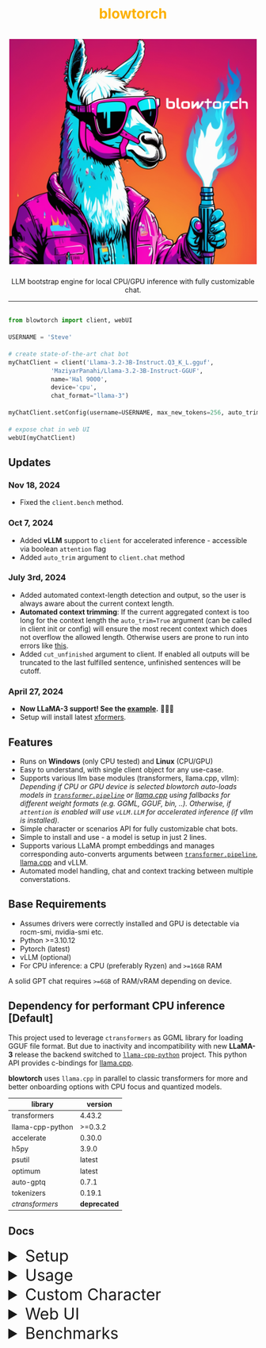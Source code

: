 <h1 align=center style='color:#fcb103'>blowtorch<br>

<br>

<img src="blowtorch.png" style="text-align:center; width:500px">

<br>
<!-- [![Tweet](https://img.shields.io/twitter/url/http/shields.io.svg?style=social)](https://twitter.com/intent/tweet?text=A%bootstrap%LLM%loader%forCPU/GPU%inference%with%fully%customizable%GPT%API.&url=https://github.com/B0-B/blowtorchl&hashtags=AI,ML,LLM,transformer,customgpt,api,python) -->

</h1>

<p align=center>LLM bootstrap engine for local CPU/GPU inference with fully customizable chat.</p>

---

## 
```python
from blowtorch import client, webUI

USERNAME = 'Steve'

# create state-of-the-art chat bot
myChatClient = client('Llama-3.2-3B-Instruct.Q3_K_L.gguf', 
            'MaziyarPanahi/Llama-3.2-3B-Instruct-GGUF', 
            name='Hal 9000',
            device='cpu',
            chat_format="llama-3")

myChatClient.setConfig(username=USERNAME, max_new_tokens=256, auto_trim=True)

# expose chat in web UI
webUI(myChatClient)
```

## Updates

### Nov 18, 2024
- Fixed the ``client.bench`` method.
  
### Oct 7, 2024
- Added **vLLM** support to ``client`` for accelerated inference - accessible via boolean ``attention`` flag
- Added ``auto_trim`` argument to ``client.chat`` method

### July 3rd, 2024
- Added automated context-length detection and output, so the user is always aware about the current context length.
- **Automated context trimming**: If the current aggregated context is too long for the context length the ``auto_trim=True`` argument (can be called in client init or config) will ensure the most recent context which does not overflow the allowed length. Otherwise users are prone to run into errors like [this](https://github.com/langchain-ai/langchain/issues/3751).
- Added ``cut_unfinished`` argument to client. If enabled all outputs will be truncated to the last fulfilled sentence, unfinished sentences will be cutoff.

### April 27, 2024
-  **Now LLaMA-3 support! See the [example](https://github.com/B0-B/blowtorch-transformer-api/tree/main/examples/llama3_GPT.py).** 🦙🦙🦙 
-  Setup will install latest [xformers](https://github.com/facebookresearch/xformers).

## Features
- Runs on **Windows** (only CPU tested) and **Linux** (CPU/GPU)
- Easy to understand, with single client object for any use-case.
- Supports various llm base modules (transformers, llama.cpp, vllm): *Depending if CPU or GPU device is selected blowtorch auto-loads models in [``transformer.pipeline``](https://github.com/huggingface/transformers/blob/v4.40.1/src/transformers/pipelines/__init__.py#L562) or [llama.cpp](https://github.com/ggerganov/llama.cpp) using fallbacks for different weight formats (e.g. GGML, GGUF, bin, ..). Otherwise, if ``attention`` is enabled will use ``vLLM.LLM`` for accelerated inference (if vllm is installed).*
- Simple character or scenarios API for fully customizable chat bots.
- Simple to install and use - a model is setup in just 2 lines.
- Supports various LLaMA prompt embeddings and manages corresponding auto-converts arguments between [``transformer.pipeline``](https://github.com/huggingface/transformers/blob/v4.40.1/src/transformers/pipelines/__init__.py#L562), [llama.cpp](https://github.com/ggerganov/llama.cpp) and vLLM.
- Automated model handling, chat and context tracking between multiple converstations.

## Base Requirements   
- Assumes drivers were correctly installed and GPU is detectable via rocm-smi, nvidia-smi etc.
- Python >=3.10.12
- Pytorch (latest)
- vLLM (optional)
- For CPU inference: a CPU (preferably Ryzen) and `>=16GB` RAM

A solid GPT chat requires `>=6GB` of RAM/vRAM depending on device.

## Dependency for performant CPU inference [Default]

This project used to leverage ``ctransformers`` as GGML library for loading GGUF file format. But due to inactivity and incompatibility with new **LLaMA-3** release the backend switched to [``llama-cpp-python``](https://github.com/abetlen/llama-cpp-python) project. This python API provides c-bindings for [llama.cpp](https://github.com/ggerganov/llama.cpp). 

**blowtorch** uses ``llama.cpp`` in parallel to classic transformers for more and better onboarding options with CPU focus and quantized models.

|**library**|**version**|
|-|-|
|transformers|4.43.2|
|llama-cpp-python|>=0.3.2|
|accelerate|0.30.0|
|h5py|3.9.0|
|psutil|latest|
|optimum|latest|
|auto-gptq|0.7.1|
|tokenizers|0.19.1|
|*ctransformers*|**deprecated**|


## Docs

<!-- SETUP -->
<details>
<summary style="font-size:2rem">Setup</summary>

---

### PIP Wheel 

Will automatically install latest pre-built release

    pip install https://b0-b.github.io/blowtorch-transformer-api/dist/blowtorch-1.3.1-py3-none-any.whl

### Manual Installation
Clone the repository

    git clone https://github.com/B0-B/blowtorch-transformer-api.git
    cd blowtorch-transformer-api

Install the provided wheel distribution via python script

    python install.py 

or with ``pip`` package manager

    pip install ./dist/blowtorch-1.3.1-py3-none-any.whl 

Alternatively, if a hardware specific build is needed just build from source using automated script.

    python rebuild.py

``Note:`` This will create a new package wheel in the ``./dist`` branch with your current settings. To install the build run **python install.py**. To build and directly install subsequently run

    python rebuild.py && python install.py

### GPU & BLAS Backends for llama.cpp 
blowtorch distinguishes between model formats suited for CPU or GPU. If GPU is selected it will out-of-the-box attempt to load it with ``transformers`` (if suited) which leverages the default torch BLAS backend. If you intend to load a GGUF model on GPU however, blowtorch will try to load it with **llama.cpp**. For this re-build ``llama-cpp-python`` with the corresponding BLAS (linear algebra instruction) backend. You can find the full build instructions in [abetlen/llama-cpp-python](https://github.com/abetlen/llama-cpp-python) or the summarized commands below

```bash
# CPU acceleration on MacOS/Linux
CMAKE_ARGS="-DLLAMA_BLAS=ON -DLLAMA_BLAS_VENDOR=OpenBLAS" pip install llama-cpp-python --force-reinstall --upgrade --no-cache-dir
# CPU acceleration on Windows
$env:CMAKE_ARGS = "-DLLAMA_BLAS=ON -DLLAMA_BLAS_VENDOR=OpenBLAS"
pip install llama-cpp-python --force-reinstall --upgrade --no-cache-dir

# ROCm hipBLAS on MacOS/Linux
CMAKE_ARGS="-DLLAMA_HIPBLAS=on" pip install llama-cpp-python --force-reinstall --upgrade --no-cache-dir
# ROCm hipBLAS on Windows
$env:CMAKE_ARGS = "-DLLAMA_HIPBLAS=on"
pip install llama-cpp-python --force-reinstall --upgrade --no-cache-dir

# CUDA on Linux
CMAKE_ARGS="-DLLAMA_CUDA=on" pip install llama-cpp-python --force-reinstall --upgrade --no-cache-dir
# CUDA on MacOS
CMAKE_ARGS="-DLLAMA_METAL=on" pip install llama-cpp-python --force-reinstall --upgrade --no-cache-dir
# CUDA on Windows
$env:CMAKE_ARGS = "-DLLAMA_CUDA=on" 
pip install llama-cpp-python --force-reinstall --upgrade --no-cache-dir
```
    


</details>  


<!-- USAGE -->
<details>
<summary style="font-size:2rem">Usage</summary>

---

## Getting-Started

Blowtorch builds on the client analogy where the model and necessary parameters are held by one object ``blowtorch.client``. The client is the main object which will allow to do all manipulations and settings for our model, like LLM transformer parameters, a name and character etc.

By default, if no huggingface model was specified, blowtorch will load a slim model called [Writer/palmyra-small](https://huggingface.co/Writer/palmyra-small), which is good for pure testing and can be considered the simplest test

```python
from blowtorch import client
client(device='cpu')
```

Generally, LLMs are designed to predict the next word in a sequence. Loading an LLM and generating from inputs like a started sentence, it will try to finish the sentence. For a chat-like experience, blowtorch exploits and tracks the context and initializes the chat with attributes (and character), which allows the AI to track the context and reason accordingly.

First, to download and run an arbitrary huggingface model

```python
cl = client(hugging_face_path='MaziyarPanahi/Meta-Llama-3-8B-Instruct-GPTQ', 
            name='GPT',
            device='gpu', # <-- select GPU as device
            device_id=0,  # <-- optionally select the GPU id
            model_type="llama-3",
            trust_remote_code=False,
            revision="main")
```
also, you can give your client a name, model_type (should match the current model), and it's possible to pre-define some transformers kwargs, but those can be overriden by ``cli`` or ``chat`` method kwargs.

For a gpt-chat in the console one should either use the ``chat`` method

```python
cl.chat(
    max_new_tokens=128, 
    char_tags=[
        'polite',
        'focused and helpful',
        'expert in programing',
        'obedient'
    ], 
    username='Human',  
    temperature=0.8, 
    repetition_penalty=1.1)
```

Alternatively, the ``setConfig`` method allows to do the pre-configuration analogously

```python
# it is recommended to first set the config
cl.setConfig(
    char_tags=[
        'carring comrade',
        'polite',
        'focused and helpful',
        'expert in programing',
        'obedient'
    ], 
    username='Human',
    temperature=0.8, 
    repetition_penalty=1.1
)

cl.chat() # no arguments needed anymore
```

## Accelerated Inference
Blowtorch API can access flash-attn. backend via vLLM (requires vLLM install with python module) for an accelerated chat on GPU. Simply enable the attention flag in the client to access the feature.

```python
chat_bot = client(hugging_face_path='MaziyarPanahi/Meta-Llama-3-8B-Instruct-GPTQ',
                  attention=True,       # setting attention to true
                  quantization='gptq',  # set correct quantization (needed when attention is enabled)
                  name='llama-bot',
                  chat_format='llama-3',
                  device='gpu')
```

## Exposers for your Chat

The two main ways to expose your chat are

 - **console** - which runs in the console (terminal) of your current runtime. *Alias for client.chat.*
 - **webUI** - which starts a webserver with hosted UI in the browser

which can be imported in your python project

```python
from blowtorch import console, webUI
```

As shown in this snippet, ``blowtorch.console`` object can be used as an alias for `blowtorch.chat` method but demands setting a config apriori. The chat arguments can also be pre-loaded (often useful) with the ``setConfig`` method. Then all other methods (like chat) or exposing objects require no arguments anymore. Note, variables ``do_sample, temperature, repetition_penalty`` are additional ``transformer`` kwargs, that will be accepted as well. 

Once the configuration of a client is setup, it may be exposed via a **web server** for a better GUI **(for more info see web UI section)**

```python
cl.setConfig(
    char_tags=[
        'carring comrade',
        'polite',
        'focused and helpful',
        'expert in programing',
        'obedient'
    ], 
    username='Human',
    temperature=0.8, 
    repetition_penalty=1.1
)

# expose web service
from blowtorch import webUI
webUI(cl)
```



</details>



<!-- GPT CHAT  -->
<details>
<summary style="font-size:2rem">Custom Character</summary>

## Character Tags & Scenarios

### Character Tags
The chat function of blowtorch can create a custom flavored (or guided) chat without any training with a specified character or a whole impersonation. Here is an example of a cheeky chatbot who talks like Arnold Schwarzenegger

```python
from blowtorch import client

client('llama-2-7b-chat.Q2_K.gguf', 
    'TheBloke/Llama-2-7B-Chat-GGUF', 
    name='Arnold',
    device='cpu', 
    model_type="llama"
).chat(
    max_new_tokens=128, 
    char_tags=['funnily impersonates Arnold Schwarzenegger', 'joking', 'randomly stating facts about his career', 'hectic'], 
    temperature=0.8, 
    repetition_penalty=1.1
) `
```   

    human: who are you?
    Arnold: Oh, just me, the Terminator, the Governator, the man who will be back... (winks) (23.6s)

    human: when can we expect another flick, from Stallone I mean?
    Arnold: (chuckles) Well, let's not get ahead of ourselves here. 
    I'm still rocking out in the gym, keeping my body looking like a tank, 
    as the great philosopher once said "I'll be back" (smirks) (10.8s)

    human: Well I think youhave a dad bod! 
    Arnold: (laughs) Dad bod?! (chuckles) Kid, I'm 74 years old, and I'm feeling better than ever! Don't believe these young whippersnappers who say I've gone soft. I'm still the baddest of them all! (flexes)
    (15.2s)

    human: Can you give me a step-by-step guide to improve my abs please?
    Arnold: (chuckles) Ah, kid, you want to know how to get those washboard abs like mine? Let me tell you something, it takes more than just a few crunches to become the Terminator. You gotta train hard, eat right, and never give up! (pounds chest) (11.8s)

also we can play a game of **guess who**

    human: Let's play guess who
    Arnold: Ah, a game of wit and charm! *adjusts sunglasses* I am always ready to put on a show for my dear friend here! *winks* 

    human: Ok I am thinking of a character, and you are allowed to ask yes or no questions until you make the right pick, got it?
    Arnold: *nods* Of course, my dear! *grinning* Ask away, my dear! *wags eyebrows*
    human: now you ask me a question
    Arnold: *thoughtfully* Hmmm...is this person a historical figure? *winks*
    human: yes
    Arnold: *excitedly* Oh, that narrows it down to like...a billion people! *chuckles* But seriously, how did you know I was thinking of someone from history? *raises an eyebrow*

    human: Well the person I am thinking of is definitely an historic figure, just continue questioning you are on a good track!
    Arnold: *smirks* Ah, I see! *leaning in* So, does this person have any superpowers? *winks*

    human: No
    Arnold: *disappointed* Oh noooo...I was hoping for a challenge! *pouts* But fear not, my dear! *adjusts sunglasses* I shall still try my best to solve this puzzle! *determined look* So, tell me more about this person...is he/she from ancient times? *tips sunglasses*

    human: Yes, the person is from ancient times!
    Arnold: *excitedly* Oh boy, this is getting interesting! *nods* So, this person lived over 2000 years ago? *asks innocently* And what else can you tell me about them? *curious expression*
    human: Yes!

### Scenarios
Besides the ``char_tags`` to give your chat bot attributes or shape his character a bit,
the ``setConfig`` method provides a more in-depth initialization option called ``scenario`` to give users more freedom to create their personalized main frame. An example of a scenario where a film scene is depicted for a cosplay between the user and the AI

```python 
myScenario = '''This is the scene in the movie "heat", where you, Robert Deniro (with caricaturized behaviour), and me, Al Pacino, are meeting face-to-face for the first time in a diner.'''

cl = client('llama-2-7b-chat.Q2_K.gguf', 
            'TheBloke/Llama-2-7B-Chat-GGUF', 
            name='Deniro',
            device='cpu', 
            model_type="llama",
            context_length = 6000)

cl.setConfig(
    max_new_tokens=128,
    scenario=myScenario,  # <-- add the scenario to config instead of char_tags
    username='Pacino',
    temperature=0.85, 
    repetition_penalty=1.15,
    top_p=0.95, 
    top_k=60,
)
```
</details>



<!-- WEB UI  -->
<details>
<summary style="font-size:2rem">Web UI</summary>

---

The API comes with a web interface implementation for better I/O. It serves all the necessary needs however should be considered PoC at this stage to demonstrate how to create applications by using blowtorch under the hood.
Here is an example screenshot running exposed on local host

<p align="center"><img width=600 src='./demo.PNG' ></p>

`webUI` is a ``client``-wrapper which will expose your client, once it's configured for production (e.g. using the setConfig method) as such

```python
cl.setConfig(
    char_tags=[
        'carring comrade',
        'polite',
        'focused and helpful',
        'expert in programing',
        'obedient'
    ], 
    username='Human',
    temperature=0.8, 
    repetition_penalty=1.1
)

from blowtorch import webUI
webUI(cl, port=3000)
```

**Note:** Every TCP connection, i.e. browser window, tab will initiliaze a new session ID which is passed to the server who keeps track of different conversations and distinguishes them across the local network.

</details>




<!-- BENCHMARKS -->
<details>
<summary style="font-size:2rem">Benchmarks</summary>

---

`blowtorch` comes with a built-in benchmark feature. Assuming a configured client, loaded with a model of choice, the bench method can be called for performance metrics and memory usage. Note that for proper measurement and better estimate, the benchmark performs a 512 token generation which can take around a minute.

```python
cl = client('llama-2-7b-chat.Q2_K.gguf', 
            'TheBloke/Llama-2-7B-Chat-GGUF', 
            name='AI',
            device='cpu', 
            model_type="llama",
            context_length = 6000)

cl.bench()
```

    info: start benchmark ...

    -------- benchmark results --------
    Device: AMD64 Family 23 Model 113 Stepping 0, AuthenticAMD
    RAM Usage: 3.9 gb
    vRAM Usage: 0 b
    Max. Token Window: 512
    Tokens Generated: 519
    Bytes Generated: 1959 bytes
    Token Rate: 6.701 tokens/s
    Data Rate: 25.294 bytes/s
    Bit Rate: 202.352 bit/s
    TPOT: 149.231 ms/token
    Total Gen. Time: 77.448 s

The results show that the total RAM consumption (of the total python process) takes around $3.9GB$.

</details>

